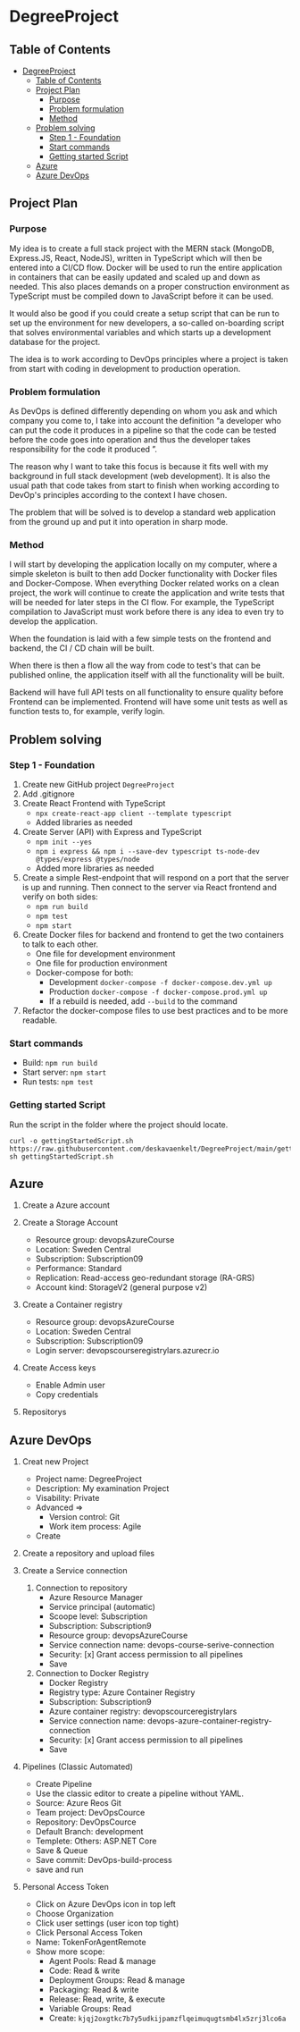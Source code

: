 # DegreeProject

## Table of Contents

- [DegreeProject](#degreeproject)
  - [Table of Contents](#table-of-contents)
  - [Project Plan](#project-plan)
    - [Purpose](#purpose)
    - [Problem formulation](#problem-formulation)
    - [Method](#method)
  - [Problem solving](#problem-solving)
    - [Step 1 - Foundation](#step-1---foundation)
    - [Start commands](#start-commands)
    - [Getting started Script](#getting-started-script)
  - [Azure](#azure)
  - [Azure DevOps](#azure-devops)

## Project Plan

### Purpose

My idea is to create a full stack project with the MERN stack (MongoDB, Express.JS, React, NodeJS), written in
TypeScript which will then be entered into a CI/CD flow. Docker will be used to run the entire application in containers
that can be easily updated and scaled up and down as needed. This also places demands on a proper construction
environment as TypeScript must be compiled down to JavaScript before it can be used.

It would also be good if you could create a setup script that can be run to set up the environment for new developers, a
so-called on-boarding script that solves environmental variables and which starts up a development database for the
project.

The idea is to work according to DevOps principles where a project is taken from start with coding in development to
production operation.

### Problem formulation

As DevOps is defined differently depending on whom you ask and which company you come to, I take into account the
definition “a developer who can put the code it produces in a pipeline so that the code can be tested before the code
goes into operation and thus the developer takes responsibility for the code it produced ”.

The reason why I want to take this focus is because it fits well with my background in full stack development (web
development). It is also the usual path that code takes from start to finish when working according to DevOp's
principles according to the context I have chosen.

The problem that will be solved is to develop a standard web application from the ground up and put it into operation in
sharp mode.

### Method

I will start by developing the application locally on my computer, where a simple skeleton is built to then add Docker
functionality with Docker files and Docker-Compose. When everything Docker related works on a clean project, the work
will continue to create the application and write tests that will be needed for later steps in the CI flow. For example,
the TypeScript compilation to JavaScript must work before there is any idea to even try to develop the application.

When the foundation is laid with a few simple tests on the frontend and backend, the CI / CD chain will be built.

When there is then a flow all the way from code to test's that can be published online, the application itself with all
the functionality will be built.

Backend will have full API tests on all functionality to ensure quality before Frontend can be implemented. Frontend
will have some unit tests as well as function tests to, for example, verify login.

## Problem solving

### Step 1 - Foundation

1. Create new GitHub project `DegreeProject`
2. Add .gitignore
3. Create React Frontend with TypeScript
    - `npx create-react-app client --template typescript`
    - Added libraries as needed
4. Create Server (API) with Express and TypeScript
    - `npm init --yes`
    - `npm i express && npm i --save-dev typescript ts-node-dev @types/express @types/node`
    - Added more libraries as needed
5. Create a simple Rest-endpoint that will respond on a port that the server is up and running. Then connect to the server via React frontend and verify on both sides:
   - `npm run build`
   - `npm test`
   - `npm start`
6. Create Docker files for backend and frontend to get the two containers to talk to each other.
   - One file for development environment
   - One file for production environment
   - Docker-compose for both:
       - Development `docker-compose -f docker-compose.dev.yml up`
       - Production `docker-compose -f docker-compose.prod.yml up`
       - If a rebuild is needed, add `--build` to the command
7. Refactor the docker-compose files to use best practices and to be more readable.

### Start commands

- Build: `npm run build`
- Start server: `npm start`
- Run tests: `npm test`

### Getting started Script

Run the script in the folder where the project should locate. 

```shell
curl -o gettingStartedScript.sh https://raw.githubusercontent.com/deskavaenkelt/DegreeProject/main/gettingStartedScript.sh
sh gettingStartedScript.sh
```

## Azure

1. Create a Azure account

2. Create a Storage Account
    - Resource group: devopsAzureCourse
    - Location: Sweden Central
    - Subscription: Subscription09
    - Performance: Standard
    - Replication: Read-access geo-redundant storage (RA-GRS)
    - Account kind: StorageV2 (general purpose v2)

3. Create a Container registry
    - Resource group: devopsAzureCourse
    - Location: Sweden Central
    - Subscription: Subscription09
    - Login server: devopscourseregistrylars.azurecr.io

4. Create Access keys
    - Enable Admin user
    - Copy credentials

5. Repositorys

## Azure DevOps

1. Creat new Project
   - Project name: DegreeProject
   - Description: My examination Project
   - Visability: Private
   - Advanced =>
       - Version control: Git
       - Work item process: Agile
   - Create

2. Create a repository and upload files

3. Create a Service connection
   1. Connection to repository
       - Azure Resource Manager
       - Service principal (automatic)
       - Scoope level: Subscription
       - Subscription: Subscription9
       - Resource group: devopsAzureCourse
       - Service connection name: devops-course-serive-connection
       - Security: [x] Grant access permission to all pipelines
       - Save
   2. Connection to Docker Registry
       - Docker Registry
       - Registry type: Azure Container Registry
       - Subscription: Subscription9
       - Azure container registry: devopscourceregistrylars
       - Service connection name: devops-azure-container-registry-connection
       - Security: [x] Grant access permission to all pipelines
       - Save

4. Pipelines (Classic Automated)
   - Create Pipeline
   - Use the classic editor to create a pipeline without YAML.
   - Source: Azure Reos Git
   - Team project: DevOpsCource
   - Repository: DevOpsCource
   - Default Branch: development
   - Templete: Others: ASP.NET Core
   - Save & Queue
   - Save commit: DevOps-build-process
   - save and run

5. Personal Access Token
   - Click on Azure DevOps icon in top left
   - Choose Organization
   - Click user settings (user icon top tight)
   - Click Personal Access Token
   - Name: TokenForAgentRemote
   - Show more scope:
       - Agent Pools: Read & manage
       - Code: Read & write
       - Deployment Groups: Read & manage
       - Packaging: Read & write
       - Release: Read, write, & execute
       - Variable Groups: Read
       - Create: `kjqj2oxgtkc7b7y5udkijpamzflqeimuqugtsmb4lx5zrj3lco6a`
